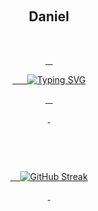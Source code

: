 <div align="center">

  <h2>Daniel</h2>



  <a href="https://github.com/doanthai161">

    <div align="center">

      <img src="https://readme-typing-svg.demolab.com?font=Fira+Code&pause=1000&color=F7F7F7&width=535&lines=Backend+and+MachineLearning+Developer;Building+scalable+systems+and+AI+models;Passionate+about+data%2C+algorithms%2C+and+automation;Always+learning%2C+building%2C+and+optimizing" alt="Typing SVG" />

    </div>

  </a>



  <br />



  <a href="https://github.com/doanthai161">

    <img src="https://streak-stats.demolab.com?user=doanthai161&theme=highcontrast&card_width=535" alt="GitHub Streak" />

  </a>





</div>
